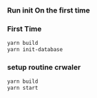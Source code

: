### Run init On the first time

### First Time

```bash
yarn build
yarn init-database
```

### setup routine crwaler

```bash
yarn build
yarn start
```
